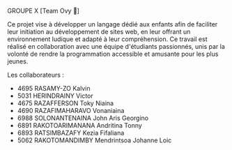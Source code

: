 GROUPE X [Team Ovy 🥔]

Ce projet vise à développer un langage dédié aux enfants afin de faciliter leur initiation au développement de sites web, en leur offrant un environnement ludique et adapté à leur compréhension.
Ce travail est réalisé en collaboration avec une équipe d'étudiants passionnés, unis par la volonté de rendre la programmation accessible et amusante pour les plus jeunes.

Les collaborateurs :
- 4695 RASAMY-ZO Kalvin
- 5031 HERINDRAINY Victor
- 4675 RAZAFFERSON Toky Niaina
- 4690 RAZAFIMAHARAVO Vonaniaina
- 6988 SOLONANTENAINA John Aris Georgino
- 6891 RAKOTOARIMANANA Andritina Tonny
- 6893 RATSIMBAZAFY Kezia Fifaliana
- 5062 RAKOTOMANDIMBY Mendrintsoa Johanne Loic 
